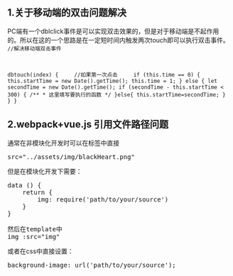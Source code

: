 
## 1.关于移动端的双击问题解决
PC端有一个dblclick事件是可以实现双击效果的，但是对于移动端是不起作用的。所以在这的一个思路是在一定短时间内触发两次touch即可以执行双击事件。
<code>
//解决移动端双击事件

dbtouch(index) {
      //如果第一次点击
      if (this.time == 0) {
        this.startTime = new Date().getTime();
        this.time = 1;
      } else {
        let secondTime = new Date().getTime();
        if (secondTime - this.startTime < 300) {
          /**
           * 这里填写要执行的函数
           */
        }else{
          this.startTime=secondTime;
        } 
      }
}
</code>
## 2.webpack+vue.js 引用文件路径问题
通常在非模块化开发时可以在标签中直接
<pre>
src="../assets/img/blackHeart.png"
</pre>
但是在模块化开发下需要：
<pre>
data () {
    return {
        img: require('path/to/your/source')
    }
}

然后在template中
img :src="img" 
</pre>
或者在css中直接设置：
<pre>
background-image: url('path/to/your/source');
</pre>
